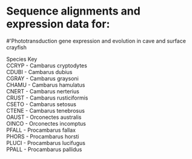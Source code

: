 # Sequence alignments and expression data for:  
#'Phototransduction gene expression and evolution in cave and surface crayfish

Species Key  
CCRYP - Cambarus cryptodytes  
CDUBI - Cambarus dubius  
CGRAY - Cambarus graysoni  
CHAMU - Cambarus hamulatus  
CNERT - Cambarus nerterius  
CRUST - Cambarus rusticiformis  
CSETO - Cambarus setosus  
CTENE - Cambarus tenebrosus  
OAUST - Orconectes australis  
OINCO - Orconectes incomptus  
PFALL - Procambarus fallax  
PHORS - Procambarus horsti  
PLUCI - Procambarus lucifugus  
PPALL - Procambarus pallidus  
